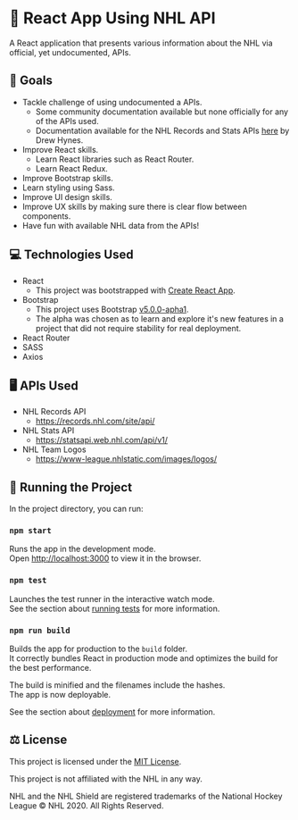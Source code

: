 # :ice_hockey: React App Using NHL API

A React application that presents various information about the NHL via official, yet undocumented, APIs.

## :goal_net: Goals

- Tackle challenge of using undocumented a APIs.
    - Some community documentation available but none officially for any of the APIs used.
    - Documentation available for the NHL Records and Stats APIs [here](https://gitlab.com/dword4/nhlapi) by Drew Hynes.
- Improve React skills.
    - Learn React libraries such as React Router.
    - Learn React Redux.
- Improve Bootstrap skills.
- Learn styling using Sass.
- Improve UI design skills.
- Improve UX skills by making sure there is clear flow between components.
- Have fun with available NHL data from the APIs!

## :computer: Technologies Used

- React
    - This project was bootstrapped with [Create React App](https://github.com/facebook/create-react-app).
- Bootstrap
    - This project uses Bootstrap [v5.0.0-apha1](https://v5.getbootstrap.com/).
    - The alpha was chosen as to learn and explore it's new features in a project that did not require stability for real deployment.
- React Router
- SASS
- Axios

## :desktop_computer: APIs Used

- NHL Records API
    - https://records.nhl.com/site/api/
- NHL Stats API
    - https://statsapi.web.nhl.com/api/v1/
- NHL Team Logos
    - https://www-league.nhlstatic.com/images/logos/

## :page_facing_up: Running the Project

In the project directory, you can run:

### `npm start`

Runs the app in the development mode.<br />
Open [http://localhost:3000](http://localhost:3000) to view it in the browser.

### `npm test`

Launches the test runner in the interactive watch mode.<br />
See the section about [running tests](https://facebook.github.io/create-react-app/docs/running-tests) for more information.

### `npm run build`

Builds the app for production to the `build` folder.<br />
It correctly bundles React in production mode and optimizes the build for the best performance.

The build is minified and the filenames include the hashes.<br />
The app is now deployable.

See the section about [deployment](https://facebook.github.io/create-react-app/docs/deployment) for more information.

## :balance_scale: License

This project is licensed under the [MIT License](https://github.com/Squiddymabob/nhl-app/blob/master/LICENSE).

This project is not affiliated with the NHL in any way.

NHL and the NHL Shield are registered trademarks of the National Hockey League © NHL 2020. All Rights Reserved.
